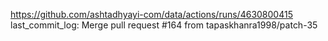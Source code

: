 https://github.com/ashtadhyayi-com/data/actions/runs/4630800415
last_commit_log: Merge pull request #164 from tapaskhanra1998/patch-35